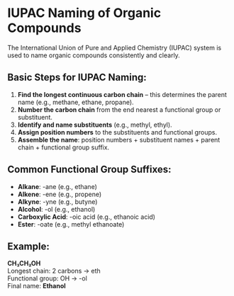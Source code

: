 # IUPAC Naming of Organic Compounds

The International Union of Pure and Applied Chemistry (IUPAC) system is used to name organic compounds consistently and clearly.

## Basic Steps for IUPAC Naming:
1. **Find the longest continuous carbon chain** – this determines the parent name (e.g., methane, ethane, propane).
2. **Number the carbon chain** from the end nearest a functional group or substituent.
3. **Identify and name substituents** (e.g., methyl, ethyl).
4. **Assign position numbers** to the substituents and functional groups.
5. **Assemble the name**: position numbers + substituent names + parent chain + functional group suffix.

## Common Functional Group Suffixes:
- **Alkane**: -ane (e.g., ethane)
- **Alkene**: -ene (e.g., propene)
- **Alkyne**: -yne (e.g., butyne)
- **Alcohol**: -ol (e.g., ethanol)
- **Carboxylic Acid**: -oic acid (e.g., ethanoic acid)
- **Ester**: -oate (e.g., methyl ethanoate)

## Example:
**CH₃CH₂OH**  
Longest chain: 2 carbons → eth  
Functional group: OH → -ol  
Final name: **Ethanol**

